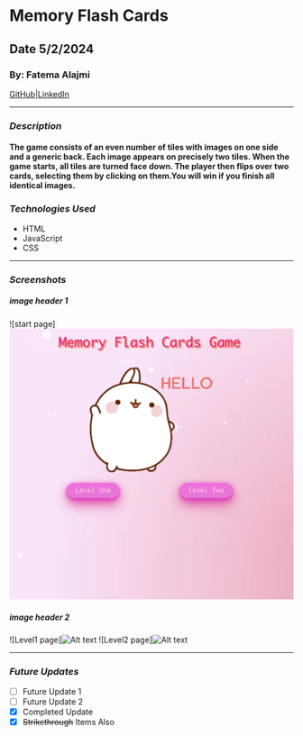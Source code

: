 # Memory Flash Cards
## Date 5/2/2024
### By: Fatema Alajmi


[GitHub](https://github.com/fatemaajmi)|[LinkedIn](https://www.linkedin.com/in/fatema-alajmi-0338b0290?utm_source=share&utm_campaign=share_via&utm_content=profile&utm_medium=ios_app)


***
### *Description*
#### The game consists of an even number of tiles with images on one side and a generic back. Each image appears on precisely two tiles. When the game starts, all tiles are turned face down. The player then flips over two cards, selecting them by clicking on them.You will win if you finish all identical images.

### ***Technologies Used***
* HTML
* JavaScript
* CSS
***



### ***Screenshots***

##### image header 1
![start page]![Alt text](./IMAGES/image%20copy.png)

##### image header 2
![Level1 page]![Alt text](./IMAGES/image%30copy.png)
![Level2 page]![Alt text](./IMAGES/image%40copy.png)

***

### ***Future Updates***

- [ ] Future Update 1
- [ ] Future Update 2
- [x] Completed Update
- [x] ~~Strikethrough~~ Items Also
